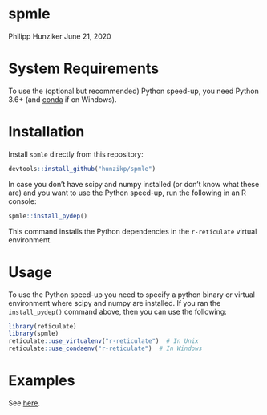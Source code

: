 spmle
================
Philipp Hunziker
June 21, 2020

# System Requirements

To use the (optional but recommended) Python speed-up, you need Python
3.6+ (and [conda](https://conda.io/docs/user-guide/install/windows.html)
if on Windows).

# Installation

Install `spmle` directly from this repository:

``` r
devtools::install_github("hunzikp/spmle")
```

In case you don’t have scipy and numpy installed (or don’t know what
these are) and you want to use the Python speed-up, run the following in
an R console:

``` r
spmle::install_pydep()
```

This command installs the Python dependencies in the `r-reticulate`
virtual environment.

# Usage

To use the Python speed-up you need to specify a python binary or
virtual environment where scipy and numpy are installed. If you ran the
`install_pydep()` command above, then you can use the following:

``` r
library(reticulate)
library(spmle)
reticulate::use_virtualenv("r-reticulate")  # In Unix
reticulate::use_condaenv("r-reticulate")  # In Windows
```

# Examples

See [here](scripts/stmodel_testing.md).
